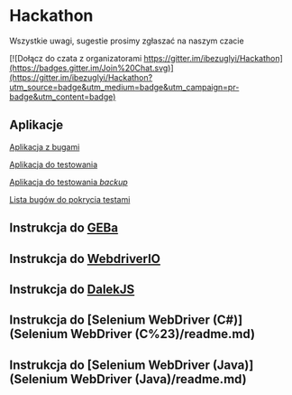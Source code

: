 # Hackathon

Wszystkie uwagi, sugestie prosimy zgłaszać na naszym czacie

[![Dołącz do czata z organizatorami  https://gitter.im/ibezuglyi/Hackathon](https://badges.gitter.im/Join%20Chat.svg)](https://gitter.im/ibezuglyi/Hackathon?utm_source=badge&utm_medium=badge&utm_campaign=pr-badge&utm_content=badge)



## Aplikacje
[Aplikacja z bugami](http://demo.mrbuggy2.testarena.pl/zaloguj)

[Aplikacja do testowania](https://testarena.pgs-soft.com/)

[Aplikacja do testowania _backup_](http://testarena.pl/demo)

[Lista bugów do pokrycia testami](http://mantis.testarena.pl/view_all_bug_page.php?filter=7636)

## Instrukcja do [GEBa](Geb/readme.md)
## Instrukcja do [WebdriverIO](WebdriverIO/readme.md)
## Instrukcja do [DalekJS](DalekJS/readme.md)
## Instrukcja do [Selenium WebDriver (C#)](Selenium WebDriver (C%23)/readme.md)
## Instrukcja do [Selenium WebDriver (Java)](Selenium WebDriver (Java)/readme.md)
